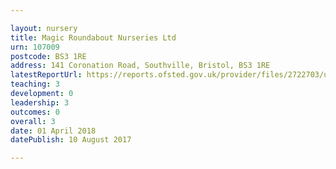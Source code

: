 ```yaml
---

layout: nursery
title: Magic Roundabout Nurseries Ltd
urn: 107009
postcode: BS3 1RE
address: 141 Coronation Road, Southville, Bristol, BS3 1RE
latestReportUrl: https://reports.ofsted.gov.uk/provider/files/2722703/urn/107009.pdf
teaching: 3
development: 0
leadership: 3
outcomes: 0
overall: 3
date: 01 April 2018 
datePublish: 10 August 2017

---
```

